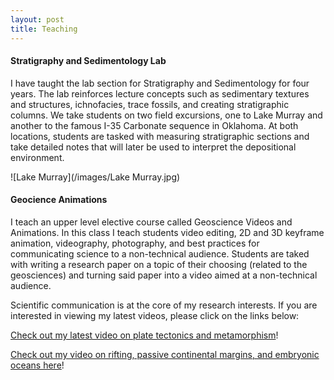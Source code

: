 ```yaml
---
layout: post
title: Teaching
---
```

#### Stratigraphy and Sedimentology Lab
I have taught the lab section for Stratigraphy and Sedimentology for four years. The lab reinforces lecture concepts such as sedimentary textures and structures, ichnofacies, trace fossils, and creating stratigraphic columns. We take students on two field excursions, one to Lake Murray and another to the famous I-35 Carbonate sequence in Oklahoma. At both locations, students are tasked with measuring stratigraphic sections and take detailed notes that will later be used to interpret the depositional environment.

![Lake Murray](/images/Lake Murray.jpg)

#### Geocience Animations
I teach an upper level elective course called Geoscience Videos and Animations. In this class I teach students video editing, 2D and 3D keyframe animation, videography, photography, and best practices for communicating science to a non-technical audience. Students are taked with writing a research paper on a topic of their choosing (related to the geosciences) and turning said paper into a video aimed at a non-technical audience. 

Scientific communication is at the core of my research interests. If you are interested in viewing my latest videos, please click on the links below:

[Check out my latest video on plate tectonics and metamorphism](https://www.youtube.com/watch?v=dxTFkfzPX-s&t=237s)!

[Check out my video on rifting, passive continental margins, and embryonic oceans here](https://www.youtube.com/watch?v=HQqrfIVkctM&t)!






